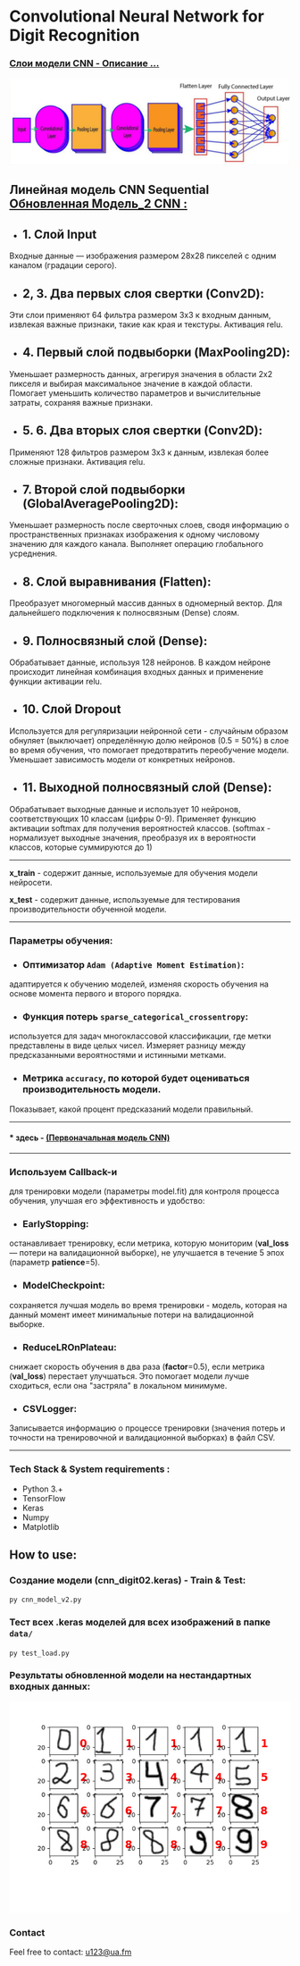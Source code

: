 # Convolutional Neural Network for Digit Recognition 

### [Слои модели CNN - Описание ...](./README-layers.md)
![cnn_layers.jpg](cnn_layers.jpg)

## Линейная модель CNN Sequential [ Обновленная Модель_2 CNN :](./cnn2.txt)

* ## 1. Слой Input
Входные данные — изображения размером 28x28 пикселей с одним каналом (градации серого).
* ## 2, 3. Два первых слоя свертки (Conv2D):
Эти слои применяют 64 фильтра размером 3x3 к входным данным, извлекая важные признаки, такие как края и текстуры.
Активация relu.
* ## 4. Первый слой подвыборки (MaxPooling2D):
Уменьшает размерность данных, агрегируя значения в области 2x2 пикселя и выбирая максимальное значение в каждой области.
Помогает уменьшить количество параметров и вычислительные затраты, сохраняя важные признаки.
* ## 5. 6. Два вторых слоя свертки (Conv2D):
Применяют 128 фильтров размером 3x3 к данным, извлекая более сложные признаки.
Активация relu.
* ## 7. Второй слой подвыборки (GlobalAveragePooling2D):
Уменьшает размерность после сверточных слоев, сводя информацию о пространственных признаках изображения к одному числовому значению для каждого канала. 
Выполняет операцию глобального усреднения.
* ## 8. Слой выравнивания (Flatten):
Преобразует многомерный массив данных в одномерный вектор. Для дальнейшего подключения к полносвязным (Dense) слоям.
* ## 9. Полносвязный слой (Dense):
Обрабатывает данные, используя 128 нейронов. 
В каждом нейроне происходит линейная комбинация входных данных и применение функции активации relu.
* ## 10. Слой Dropout
Используется для регуляризации нейронной сети - случайным образом обнуляет (выключает) определённую долю нейронов (0.5 = 50%) в слое 
во время обучения, что помогает предотвратить переобучение модели. 
Уменьшает зависимость модели от конкретных нейронов.
* ## 11. Выходной полносвязный слой (Dense):
Обрабатывает выходные данные и использует 10 нейронов, соответствующих 10 классам (цифры 0-9). 
Применяет функцию активации softmax для получения вероятностей классов.
(softmax - нормализует выходные значения, преобразуя их в вероятности классов, которые суммируются до 1)

___

**x_train** - cодержит данные, используемые для обучения модели нейросети.

**x_test** - cодержит данные, используемые для тестирования производительности обученной модели. 

___

### Параметры обучения: 

* ### Оптимизатор **`Adam (Adaptive Moment Estimation)`**: 
адаптируется к обучению моделей, изменяя скорость обучения на основе момента первого и второго порядка. 

* ### Функция потерь **`sparse_categorical_crossentropy`**:
используется для задач многоклассовой классификации, где метки представлены в виде целых чисел. 
Измеряет разницу между предсказанными вероятностями и истинными метками. 

* ### Метрика **`accuracy`**, по которой будет оцениваться производительность модели. 
Показывает, какой процент предсказаний модели правильный. 

___
#### * здесь - [(Первоначальная модель CNN)](./README-model1.md)

___
### Используем **Callback**-и 
 для тренировки модели (параметры model.fit) для контроля процесса обучения, улучшая его эффективность и удобство:
* ### EarlyStopping:
останавливает тренировку, если метрика, которую мониторим (**val_loss** — потери на валидационной выборке), не улучшается в течение 5 эпох (параметр **patience**=5).
* ### ModelCheckpoint:
сохраняется лучшая модель во время тренировки - модель, которая на данный момент имеет минимальные потери на валидационной выборке.
* ### ReduceLROnPlateau:
снижает скорость обучения в два раза (**factor**=0.5), если метрика (**val_loss**) перестает улучшаться. Это помогает модели лучше сходиться, если она "застряла" в локальном минимуме.
* ### CSVLogger:
Записывается информацию о процессе тренировки (значения потерь и точности на тренировочной и валидационной выборках) в файл CSV.

___
### Tech Stack & System requirements :

* Python 3.+
* TensorFlow 
* Keras
* Numpy 
* Matplotlib

## How to use: 

### Создание модели (cnn_digit02.keras) -  Train & Test:
```
py cnn_model_v2.py
```

### Тест всех .keras моделей для всех изображений в папке ```data/```
```
py test_load.py
```

### Результаты обновленной модели на нестандартных входных данных:
![cnn_model_digit02.keras_2025.png](cnn_model_digit02.keras_2025.png)


### Contact
Feel free to contact: u123@ua.fm
